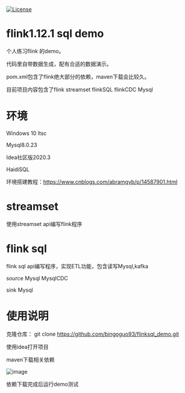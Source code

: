 [![License](http://img.shields.io/:license-apache%202.0-brightgreen.svg)](http://www.apache.org/licenses/LICENSE-2.0.html)

# flink1.12.1 sql demo
 个人练习flink 的demo。
 
 代码里自带数据生成，配有合适的数据演示。
 
 pom.xml包含了flink绝大部分的依赖，maven下载会比较久。
 
 目前项目内容包含了flink streamset flinkSQL flinkCDC Mysql
 
# 环境
Windows 10 ltsc

Mysql8.0.23

Idea社区版2020.3

HaidiSQL

环境搭建教程：https://www.cnblogs.com/abramgyb/p/14587901.html

# streamset
 使用streamset api编写flink程序

# flink sql
 flink sql api编写程序，实现ETL功能，包含读写Mysql,kafka 
 
 source Mysql MysqlCDC
 
 sink Mysql

# 使用说明
 克隆仓库： git clone https://github.com/bingoguo93/flinksql_demo.git

 使用idea打开项目

 maven下载相关依赖

![image](https://user-images.githubusercontent.com/37023599/112001563-0c9f0e00-8b5a-11eb-8aff-44c981d807d3.png)


 依赖下载完成后运行demo测试
